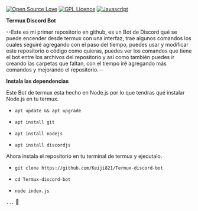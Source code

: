 [![Open Source Love](https://badges.frapsoft.com/os/v2/open-source.svg?v=103)](https://github.com/ellerbrock/open-source-badges/) [![GPL Licence](https://badges.frapsoft.com/os/gpl/gpl.svg?v=103)](https://opensource.org/licenses/GPL-3.0/) [![Javascript](https://badges.frapsoft.com/javascript/code/javascript.svg?v=101)](https://github.com/ellerbrock/javascript-badges/)

**Termux Discord Bot**

--Este es mi primer repositorio en github, es un Bot de Discord qué se puede encender desde termux con una interfaz, trae algunos comandos los cuales seguiré agregando con el paso del tiempo, puedes usar y modificar este repositorio o código como quieras, puedes ver los comandos que tiene el bot entre los archivos del repositorio y así como también puedes ir creando las carpetas que faltan, con el tiempo iré agregando más comandos y mejorando el repositorio.--

**Instala las dependencias**

Este Bot de termux esta hecho en Node.js por lo que tendras qué instalar Node.js en tu termux. 

- `apt update && apt upgrade`

- `apt install git`

- `apt install nodejs`

- `apt install discordjs`

Ahora instala el repositorio en tu terminal de termux y ejecutalo. 

- `git clone https://github.com/Keiji821/Termux-discord-bot`

- `cd Termux-discord-bot`

- `node index.js`



`...`
🍁

